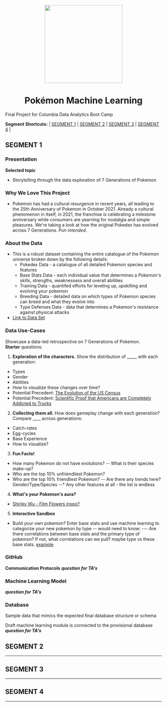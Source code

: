 <p align="center">
  <img src="https://user-images.githubusercontent.com/75700317/123341397-e489c700-d51b-11eb-9702-eddbb6f54b20.png" width="250" height="250"/>
  <h1 align="center">Pokémon Machine Learning</h1>
  <p align="center">


Final Project for Columbia Data Analytics Boot Camp

**Segment Shortcuts:**
| [SEGMENT 1](https://github.com/jwc324/Pokemon_Machine_Learning/blob/main/README.md#segment-1) | [SEGMENT 2](https://github.com/jwc324/Pokemon_Machine_Learning/blob/main/README.md#segment-2) | [SEGMENT 3](https://github.com/jwc324/Pokemon_Machine_Learning/blob/main/README.md#segment-3) | [SEGMENT 4](https://github.com/jwc324/Pokemon_Machine_Learning/blob/main/README.md#segment-4) |


## SEGMENT 1 	 	 				

### __Presentation__
**Selected topic**
 - Storytelling through the data exploration of 7 Generations of Pokemon

### Why We Love This Project
- Pokemon has had a cultural resurgence in recent years, all leading to the 25th Anniversary of Pokemon in October 2021.  Already a cultural phenomenon in itself, in 2021, the franchise is celebrating a milestone anniversary while consumers are yearning for nostalgia and simple pleasures.  We're taking a look at how the original Pokedex has evolved across 7 Generations. _Pun intended._

### About the Data
- This is a robust dataset containing the entire catalogue of the Pokemon universe broken down by the following details:
  - Pokedex Data - a catalogue of all detailed Pokemon species and features  
  - Base Stats Data - each individual value that determines a Pokemon's skills, strengths, weaknessess and overall abilities  
  - Training Data -  quantifed efforts for leveling up, upskilling and evolving your pokemon
  - Breeding Data - detailed data on which types of Pokemon species can breed and what they evolve into   
  - Type Defenses Data - data that determines a Pokemon's resistance against physical attacks
- [Link to Data Set](https://www.kaggle.com/mariotormo/complete-pokemon-dataset-updated-090420)





### Data Use-Cases				
Showcase a data-led retrospective on 7 Generations of Pokemon.  
**Starter** questions:
1. **Exploration of the characters.**  Show the distribution of _____ with each generation:
- Types
- Gender
- Abilities
- How to visualize these changes over time?
- Potential Precedent: [The Evolution of the US Census](https://pudding.cool/2020/03/census-history/)
- Potential Precedent: [Scientific Proof that Americans are Completely Addicted to Trucks](https://www.bloomberg.com/graphics/2015-auto-sales/)

2. **Collecting them all.** How does gameplay change with each generation? Compare ____ across generations:
- Catch-rates
- Egg-cycles
- Base Experience
- How to visualize?

3. **Fun Facts!**
- How many Pokemon do not have evolutions?
-- What is their species make-up?
- Who are the top 10% unfriendliest Pokemon?
- Who are the top 10% friendliest Pokemon?
-- Are there any trends here? Gender/Type/Species
--* Any other features at all - the list is endless

4. **What's your Pokemon's aura?**
- [Shirley Wu - Film Flowers inspo?](https://shirleywu.studio/filmflowers/)

5. **Interactive Sandbox**
- Build your own pokemon?
Enter base stats and use machine learning to categorize your new pokemon by type
-- would need to know:
--- Are there correlations between base stats and the primary type of pokemon? If not, what correlations can we pull? maybe type vs these base stats. [example](https://www.kaggle.com/anhiva/pok-mon-group-classifier?scriptVersionId=40305036&cellId=15)


### __GitHub__
**Communication Protocols**
***question for TA's***

### Machine Learning Model
***question for TA's***


### Database

Sample data that mimics the expected final database structure or schema



Draft machine learning module is connected to the provisional database
***question for TA's***


## SEGMENT 2 	 	 				
---



## SEGMENT 3 	 	 				
---



## SEGMENT 4 	 	 				
---

